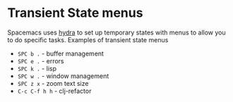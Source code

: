 # Transient State menus

Spacemacs uses [hydra]() to set up temporary states with menus to allow you to do specific tasks.  Examples of transient state menus 

* `SPC b .` - buffer management
* `SPC e .` - errors
* `SPC k .` - lisp
* `SPC w .` - window management
* `SPC z x` - zoom text size
* `C-c C-f h h` - clj-refactor
